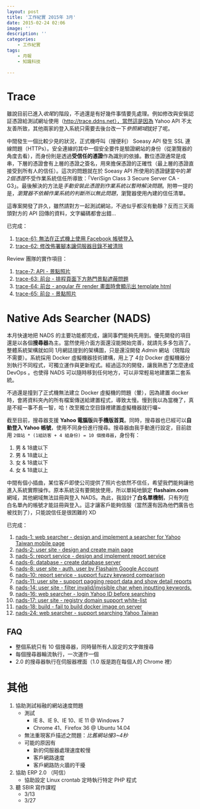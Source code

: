 ```yaml
---
layout: post
title: '工作紀實 2015年 3月'
date: 2015-02-24 02:06
image: ''
description: ''
categories:
    - 工作紀實
tags:
    - 月報
    - 知識科技
 
---
```

# Trace

雖說目前已進入*收尾*的階段，不過還是有好幾件事情要先處理。例如修改與安裝認証憑證給測試網址使用（http://trace.ddns.net），當然這是因為 Yahoo API 不太友善所致，其他兩家的登入系統只需要去後台改一下*參照網域*就好了呢。

中間發生一個比較少見的狀況，正式機呼叫（搜便利） Soeasy API 發生 SSL 連線問題（HTTPs）。安全連線的其中一個安全要件是驗證網站的身份（從瀏覽器的角度去看），而身份則是透過**受信任的憑證**作為識別的依據。數位憑證通常是成串，下層的憑證會有上層的憑證之簽名，用來擔保憑證的正確性（最上層的憑證直接受到所有人的信任）。這次的問題就在於 Soeasy API 所使用的憑證鏈當中的*第2個憑證*不受作業系統信任所導致：「VeriSign Class 3 Secure Server CA - G3」。最後解決的方法是*手動安裝此憑證到作業系統以暫時解決問題*。附帶一提的是，*瀏覽器不依賴作業系統的判斷所以無此問題*，瀏覽器使用內建的信任清單。

這專案開發了許久，雖然請對方一起測試網站，不過似乎都沒有動靜？反而三天兩頭對方的 API 回傳的資料，文字編碼都會出錯...

已完成：

1. [trace-61: 無法在正式機上使用 Facebook 帳號登入](https://bitbucket.org/flashaim-trace-team/trace/issue/61)
1. [trace-62: 修改佈署腳本讓伺服器目錄不被清除](https://bitbucket.org/flashaim-trace-team/trace/issue/62)

Review 團隊的實作項目：

1. [trace-7: API - 景點照片](https://bitbucket.org/flashaim-trace-team/trace/issue/7)
1. [trace-63: 前台 - 排程頁面下方熱門景點遮蔽問題](https://bitbucket.org/flashaim-trace-team/trace/issue/63)
1. [trace-64: 前台 - angular 在 render 畫面時會顯示出 template html](https://bitbucket.org/flashaim-trace-team/trace/issue/64)
1. [trace-65: 前台 - 景點照片](https://bitbucket.org/flashaim-trace-team/trace/issue/65)

# Native Ads Searcher (NADS)

本月快速地把 NADS 的主要功能都完成，讓同事們能夠先用到。優先開發的項目還是以各個**搜尋器**為主。當然使用介面方面還沒能開始完善，就請先多多包涵了。整體系統架構就如同 1月網誌提到的架構圖，只是還沒開發 *Admin* 網站（現階段不需要）。系統採用 Docker 虛擬機器技術建構，用上了 4台 Docker 虛擬機器分別執行不同程式，可獨立運作與更新程式。經過這次的開發，讓我熟悉了怎麼達成 DevOps 。也使得 NADS 可以隨時移到任何地方，可以非常輕易地建置第二套系統。

不過還是撞到了正式機無法建立 Docker 虛擬機的問題（暈），因為建置 docker 時，會將資料夾內的所有檔案傳送給建置程式，導致太慢。慢到我以為當機了，真是不經一事不長一智，哈！改至獨立空目錄裡建置虛擬機器就行囉~

截至目前，搜尋器支援 **Yahoo 電腦版**與**手機版首頁**。同時，搜尋器也已經可以**自動登入 Yahoo 帳號**，使用不同身份進行搜尋。搜尋器由我手動進行設定，目前啟用 `2個站 * (1組訪客 + 4 組身份) = 10 個搜尋器`，身份有：

1. 男 & 18歲以下
1. 男 & 18歲以上
1. 女 & 18歲以下
1. 女 & 18歲以上

中間有個小插曲，某位客戶即使公司提供了照片也依然不信任，希望我們能夠讓他進入系統實際操作。原本系統沒有要開放使用，所以單純地鎖定 **flashaim.com** 網域，其他網域無法註冊與登入 NADS。為此，我設計了**白名單機制**，只有列在白名單內的帳號才能註冊與登入。這才讓客戶能夠信服（當然還有因為他們廣告也被找到了），只能說信任是很困難的 XD

已完成：

1. [nads-1: web searcher - design and implement a searcher for Yahoo Taiwan mobile page](https://bitbucket.org/flashaim-rd/native-ads-searcher/issue/1)
1. [nads-2: user site - design and create main page](https://bitbucket.org/flashaim-rd/native-ads-searcher/issue/2)
1. [nads-5: report service - design and implement report service](https://bitbucket.org/flashaim-rd/native-ads-searcher/issue/5)
1. [nads-6: database - create database server](https://bitbucket.org/flashaim-rd/native-ads-searcher/issue/6)
1. [nads-8: user site - auth. user by Flashaim Google Account](https://bitbucket.org/flashaim-rd/native-ads-searcher/issue/6)
1. [nads-10: report service - support fuzzy keyword comparison](https://bitbucket.org/flashaim-rd/native-ads-searcher/issue/10)
1. [nads-11: user site - support pagging report data and show detail reports](https://bitbucket.org/flashaim-rd/native-ads-searcher/issue/11)
1. [nads-14: user site - filter invalid/invisible char when inputting keywords.](https://bitbucket.org/flashaim-rd/native-ads-searcher/issue/14)
1. [nads-16: web searcher - login Yahoo ID before searching](https://bitbucket.org/flashaim-rd/native-ads-searcher/issue/16)
1. [nads-17: user site - registry domain support white-list](https://bitbucket.org/flashaim-rd/native-ads-searcher/issue/17)
1. [nads-18: build - fail to build docker image on server](https://bitbucket.org/flashaim-rd/native-ads-searcher/issue/18)
1. [nads-24: web searcher - support searching Yahoo Taiwan](https://bitbucket.org/flashaim-rd/native-ads-searcher/issue/24)

## FAQ

* 整個系統只有 10 個搜尋器，同時替所有人設定的文字做搜尋
* 每個搜尋器輪流執行，一次運作一個
* 2.0 的搜尋器執行在伺服器裡面（1.0 版是跑在每個人的 Chrome 裡）

# 其他

1. 協助測試裕融的網站速度問題
    + 測試
        - IE 8、IE 9、IE 10、IE 11 @ Windows 7
        - Chrome 41、Firefox 36 @ Ubuntu 14.04
    + 無法重現客戶描述之問題：*比舊網站慢3~4秒*
    + 可能的原因有
        - 新的伺服器處理速度較慢
        - 客戶網路速度
        - 客戶網路防火牆的干擾
1. 協助 ERP 2.0 （阿信）
    + 協助設定 Linux crontab 定時執行特定 PHP 程式
1. 聽 SBIR 寫作課程
    + 3/13
    + 3/27

